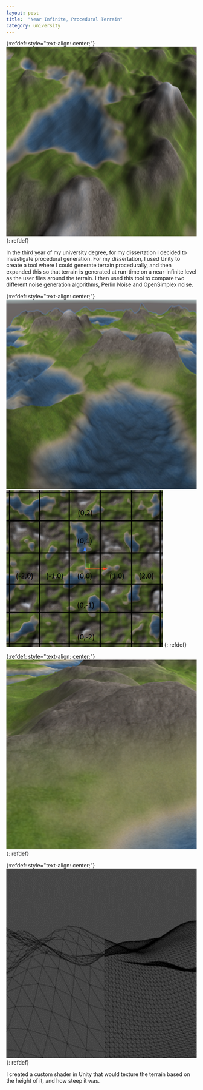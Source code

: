 ```yaml
---
layout: post
title:  "Near Infinite, Procedural Terrain"
category: university
---
```

{:refdef: style="text-align: center;"}
<img src="/assets/images/procedural-terrain/terrain.png" alt="" width="100%" height="500px"/>
{: refdef}

In the third year of my university degree, for my dissertation I decided to investigate procedural generation. For my dissertation, I used Unity to create a tool where I could generate terrain procedurally, and then expanded this so that terrain is generated at run-time on a near-infinite level as the user flies around the terrain. I then used this tool to compare two different noise generation algorithms, Perlin Noise and OpenSimplex noise.

{:refdef: style="text-align: center;"}
<img src="/assets/images/procedural-terrain/terrain-top-down.png" alt="" width="100%" height="500px"/>
<img src="/assets/images/procedural-terrain/coordinate-system.png" alt="" class="cover"/>
{: refdef}

{:refdef: style="text-align: center;"}
<img src="/assets/images/procedural-terrain/shader-shading.png" alt="" width="100%" height="500px"/>
{: refdef}

{:refdef: style="text-align: center;"}
<img src="/assets/images/procedural-terrain/level-of-detail.png" alt="" width="100%" height="500px"/>
{: refdef}

I created a custom shader in Unity that would texture the terrain based on the height of it, and how steep it was.


